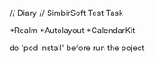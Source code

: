 // Diary
// SimbirSoft Test Task

*Realm
*Autolayout
*CalendarKit

do 'pod install' before run the poject
